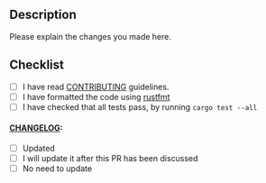 ## Description

Please explain the changes you made here.

## Checklist

- [ ] I have read
[CONTRIBUTING](https://github.com/mklf/fasse/blob/master/docs/CONTRIBUTING.md)
guidelines.
- [ ] I have formatted the code using [rustfmt](https://github.com/rust-lang/rustfmt)
- [ ] I have checked that all tests pass, by running `cargo test --all`

#### [CHANGELOG](https://github.com/mklf/fasse/blob/master/CHANGELOG.md):

- [ ] Updated
- [ ] I will update it after this PR has been discussed
- [ ] No need to update
